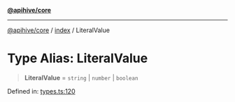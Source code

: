 [**@apihive/core**](../../README.md)

***

[@apihive/core](../../modules.md) / [index](../README.md) / LiteralValue

# Type Alias: LiteralValue

> **LiteralValue** = `string` \| `number` \| `boolean`

Defined in: [types.ts:120](https://github.com/cleverplatypus/apihive-core/blob/917ef8bbf07171bc9393193650ebef9dbc655327/src/types.ts#L120)
